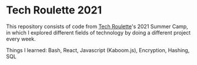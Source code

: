 # Tech Roulette 2021

This repository consists of code from [Tech Roulette](https://techroulette.xyz)'s 2021 Summer Camp, in which I explored different fields of technology by doing a different project every week.

Things I learned: Bash, React, Javascript (Kaboom.js), Encryption, Hashing, SQL
